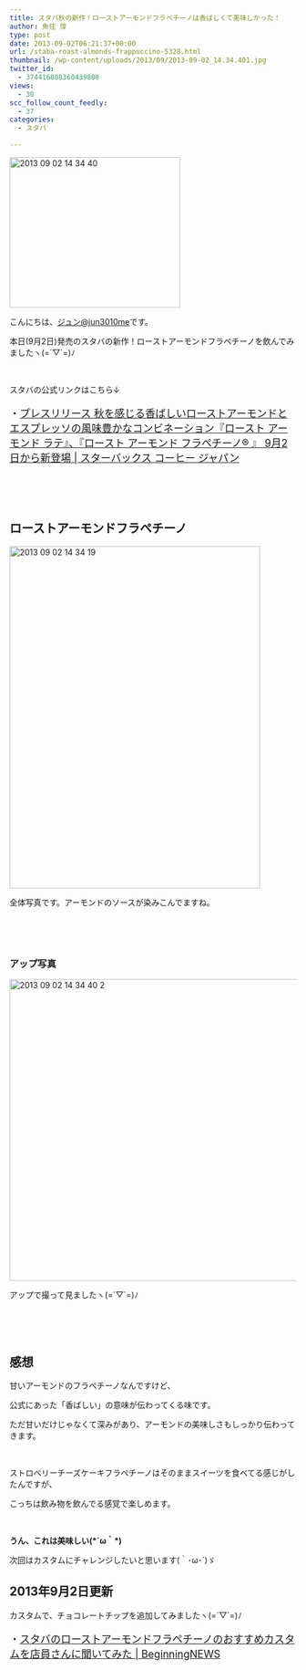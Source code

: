 ```yaml
---
title: スタバ秋の新作！ローストアーモンドフラペチーノは香ばしくて美味しかった！
author: 魚住 惇
type: post
date: 2013-09-02T06:21:37+00:00
url: /staba-roast-almonds-frappuccino-5328.html
thumbnail: /wp-content/uploads/2013/09/2013-09-02_14.34.401.jpg
twitter_id:
  - 374416808360439808
views:
  - 30
scc_follow_count_feedly:
  - 37
categories:
  - スタバ

---
```

<img decoding="async" loading="lazy" title="2013-09-02_14.34.40.jpg" src="/wp-content/uploads/2013/09/2013-09-02_14.34.40.jpg" alt="2013 09 02 14 34 40" width="300" height="264" border="0" />

<!--more-->

こんにちは、[ジュン@jun3010me][1]です。

本日(9月2日)発売のスタバの新作！ローストアーモンドフラペチーノを飲んでみましたヽ(=´▽\`=)ﾉ

 

スタバの公式リンクはこちら↓

<p style="font-size: 18px;">
  ・<a href="http://www.starbucks.co.jp/press_release/pr2013-875.php" target="_blank">プレスリリース 秋を感じる香ばしいローストアーモンドとエスプレッソの風味豊かなコンビネーション『ロースト アーモンド ラテ』、『ロースト アーモンド フラペチーノ® 』 9月2日から新登場 | スターバックス コーヒー ジャパン</a>
</p>

 

 

## ローストアーモンドフラペチーノ

<img decoding="async" loading="lazy" title="2013-09-02_14.34.19.jpg" src="/wp-content/uploads/2013/09/2013-09-02_14.34.19.jpg" alt="2013 09 02 14 34 19" width="440" height="600" border="0" /> 

全体写真です。アーモンドのソースが染みこんでますね。

 

 

### アップ写真

<img decoding="async" loading="lazy" title="2013-09-02_14.34.40-2.jpg" src="/wp-content/uploads/2013/09/2013-09-02_14.34.40-2.jpg" alt="2013 09 02 14 34 40 2" width="600" height="529" border="0" /> 

アップで撮って見ましたヽ(=´▽\`=)ﾉ

 

 

## 感想

甘いアーモンドのフラペチーノなんですけど、

公式にあった「香ばしい」の意味が伝わってくる味です。

ただ甘いだけじゃなくて深みがあり、アーモンドの美味しさもしっかり伝わってきます。

 

ストロベリーチーズケーキフラペチーノはそのままスイーツを食べてる感じがしたんですが、

こっちは飲み物を飲んでる感覚で楽しめます。

 

**うん、これは美味しい(\*´ω｀\*)**

次回はカスタムにチャレンジしたいと思います(｀･ω･´)ゞ

## 2013年9月2日更新

カスタムで、チョコレートチップを追加してみましたヽ(=´▽\`=)ﾉ

<p style="font-size: 18px;">
  ・<a rel="nofollow" href="http://192.168.11.200:8000/staba-roast-almonds-frappuccino-custom-5336.html" target="_blank">スタバのローストアーモンドフラペチーノのおすすめカスタムを店員さんに聞いてみた | BeginningNEWS</a>
</p>

 [1]: https://twitter.com/jun3010me